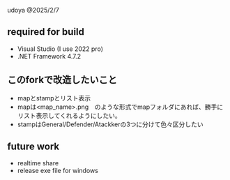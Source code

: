 udoya @2025/2/7

## required for build
- Visual Studio (I use 2022 pro)
- .NET Framework 4.7.2

## このforkで改造したいこと
- mapとstampとリスト表示
 - mapは<map_name>_<attribute>_<floor>.png　のような形式でmapフォルダにあれば、勝手にリスト表示してくれるようにしたい。
 - stampはGeneral/Defender/Atackkerの3つに分けて色々区分したい

## future work
- realtime share
- release exe file for windows
